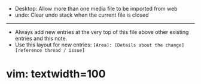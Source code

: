 - Desktop: Allow more than one media file to be imported from web
- undo: Clear undo stack when the current file is closed
---
* Always add new entries at the very top of this file above other existing entries and this note.
* Use this layout for new entries: `[Area]: [Details about the change] [reference thread / issue]`
# vim: textwidth=100
